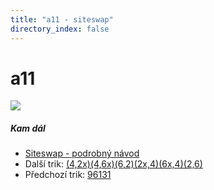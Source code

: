 ```yaml
---
title: "a11 - siteswap"
directory_index: false
---
```


# a11

![](/animace/siteswap/a11.gif)

##### Kam dál

- [Siteswap - podrobný návod](/siteswap.html "Podrobné vysvětlení siteswapů..")
- Další trik: [(4,2x)(4,6x)(6,2)(2x,4)(6x,4)(2,6)](4,2x_4,6x_6,2_2x,4_6x,4_2,6_.html "Siteswap (4,2x)(4,6x)(6,2)(2x,4)(6x,4)(2,6)")
- Předchozí trik: [96131](96131.html "Siteswap 96131")

